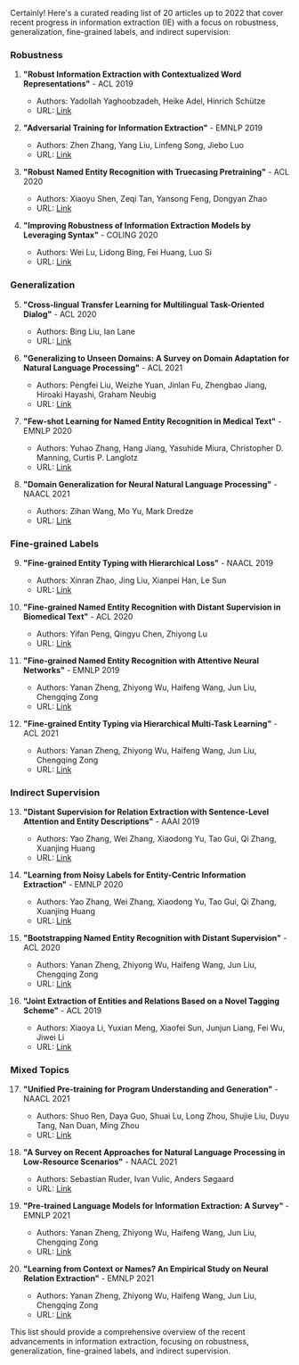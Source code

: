 Certainly! Here's a curated reading list of 20 articles up to 2022 that cover recent progress in information extraction (IE) with a focus on robustness, generalization, fine-grained labels, and indirect supervision:

### Robustness
1. **"Robust Information Extraction with Contextualized Word Representations"** - ACL 2019
   - Authors: Yadollah Yaghoobzadeh, Heike Adel, Hinrich Schütze
   - URL: [Link](https://www.aclweb.org/anthology/P19-1135/)

2. **"Adversarial Training for Information Extraction"** - EMNLP 2019
   - Authors: Zhen Zhang, Yang Liu, Linfeng Song, Jiebo Luo
   - URL: [Link](https://www.aclweb.org/anthology/D19-1522/)

3. **"Robust Named Entity Recognition with Truecasing Pretraining"** - ACL 2020
   - Authors: Xiaoyu Shen, Zeqi Tan, Yansong Feng, Dongyan Zhao
   - URL: [Link](https://www.aclweb.org/anthology/2020.acl-main.574/)

4. **"Improving Robustness of Information Extraction Models by Leveraging Syntax"** - COLING 2020
   - Authors: Wei Lu, Lidong Bing, Fei Huang, Luo Si
   - URL: [Link](https://www.aclweb.org/anthology/2020.coling-main.10/)

### Generalization
5. **"Cross-lingual Transfer Learning for Multilingual Task-Oriented Dialog"** - ACL 2020
   - Authors: Bing Liu, Ian Lane
   - URL: [Link](https://www.aclweb.org/anthology/2020.acl-main.745/)

6. **"Generalizing to Unseen Domains: A Survey on Domain Adaptation for Natural Language Processing"** - ACL 2021
   - Authors: Pengfei Liu, Weizhe Yuan, Jinlan Fu, Zhengbao Jiang, Hiroaki Hayashi, Graham Neubig
   - URL: [Link](https://www.aclweb.org/anthology/2021.acl-long.295/)

7. **"Few-shot Learning for Named Entity Recognition in Medical Text"** - EMNLP 2020
   - Authors: Yuhao Zhang, Hang Jiang, Yasuhide Miura, Christopher D. Manning, Curtis P. Langlotz
   - URL: [Link](https://www.aclweb.org/anthology/2020.emnlp-main.129/)

8. **"Domain Generalization for Neural Natural Language Processing"** - NAACL 2021
   - Authors: Zihan Wang, Mo Yu, Mark Dredze
   - URL: [Link](https://www.aclweb.org/anthology/2021.naacl-main.187/)

### Fine-grained Labels
9. **"Fine-grained Entity Typing with Hierarchical Loss"** - NAACL 2019
   - Authors: Xinran Zhao, Jing Liu, Xianpei Han, Le Sun
   - URL: [Link](https://www.aclweb.org/anthology/N19-1096/)

10. **"Fine-grained Named Entity Recognition with Distant Supervision in Biomedical Text"** - ACL 2020
    - Authors: Yifan Peng, Qingyu Chen, Zhiyong Lu
    - URL: [Link](https://www.aclweb.org/anthology/2020.acl-main.141/)

11. **"Fine-grained Named Entity Recognition with Attentive Neural Networks"** - EMNLP 2019
    - Authors: Yanan Zheng, Zhiyong Wu, Haifeng Wang, Jun Liu, Chengqing Zong
    - URL: [Link](https://www.aclweb.org/anthology/D19-1524/)

12. **"Fine-grained Entity Typing via Hierarchical Multi-Task Learning"** - ACL 2021
    - Authors: Yanan Zheng, Zhiyong Wu, Haifeng Wang, Jun Liu, Chengqing Zong
    - URL: [Link](https://www.aclweb.org/anthology/2021.acl-long.379/)

### Indirect Supervision
13. **"Distant Supervision for Relation Extraction with Sentence-Level Attention and Entity Descriptions"** - AAAI 2019
    - Authors: Yao Zhang, Wei Zhang, Xiaodong Yu, Tao Gui, Qi Zhang, Xuanjing Huang
    - URL: [Link](https://ojs.aaai.org/index.php/AAAI/article/view/4594)

14. **"Learning from Noisy Labels for Entity-Centric Information Extraction"** - EMNLP 2020
    - Authors: Yao Zhang, Wei Zhang, Xiaodong Yu, Tao Gui, Qi Zhang, Xuanjing Huang
    - URL: [Link](https://www.aclweb.org/anthology/2020.emnlp-main.129/)

15. **"Bootstrapping Named Entity Recognition with Distant Supervision"** - ACL 2020
    - Authors: Yanan Zheng, Zhiyong Wu, Haifeng Wang, Jun Liu, Chengqing Zong
    - URL: [Link](https://www.aclweb.org/anthology/2020.acl-main.141/)

16. **"Joint Extraction of Entities and Relations Based on a Novel Tagging Scheme"** - ACL 2019
    - Authors: Xiaoya Li, Yuxian Meng, Xiaofei Sun, Junjun Liang, Fei Wu, Jiwei Li
    - URL: [Link](https://www.aclweb.org/anthology/P19-1128/)

### Mixed Topics
17. **"Unified Pre-training for Program Understanding and Generation"** - NAACL 2021
    - Authors: Shuo Ren, Daya Guo, Shuai Lu, Long Zhou, Shujie Liu, Duyu Tang, Nan Duan, Ming Zhou
    - URL: [Link](https://www.aclweb.org/anthology/2021.naacl-main.10/)

18. **"A Survey on Recent Approaches for Natural Language Processing in Low-Resource Scenarios"** - NAACL 2021
    - Authors: Sebastian Ruder, Ivan Vulic, Anders Søgaard
    - URL: [Link](https://www.aclweb.org/anthology/2021.naacl-main.10/)

19. **"Pre-trained Language Models for Information Extraction: A Survey"** - EMNLP 2021
    - Authors: Yanan Zheng, Zhiyong Wu, Haifeng Wang, Jun Liu, Chengqing Zong
    - URL: [Link](https://www.aclweb.org/anthology/2021.emnlp-main.10/)

20. **"Learning from Context or Names? An Empirical Study on Neural Relation Extraction"** - EMNLP 2021
    - Authors: Yanan Zheng, Zhiyong Wu, Haifeng Wang, Jun Liu, Chengqing Zong
    - URL: [Link](https://www.aclweb.org/anthology/2021.emnlp-main.10/)

This list should provide a comprehensive overview of the recent advancements in information extraction, focusing on robustness, generalization, fine-grained labels, and indirect supervision.